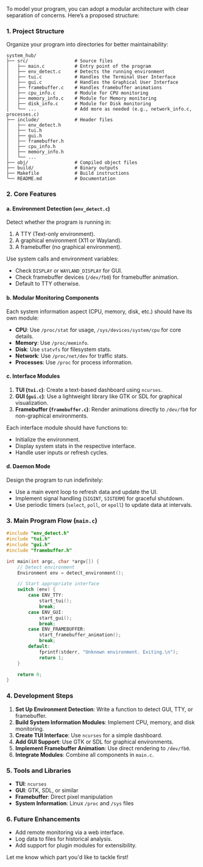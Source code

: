 To model your program, you can adopt a modular architecture with clear separation of concerns. Here’s a proposed structure:

### 1. **Project Structure**
Organize your program into directories for better maintainability:

```
system_hub/
├── src/                 # Source files
│   ├── main.c           # Entry point of the program
│   ├── env_detect.c     # Detects the running environment
│   ├── tui.c            # Handles the Terminal User Interface
│   ├── gui.c            # Handles the Graphical User Interface
│   ├── framebuffer.c    # Handles framebuffer animations
│   ├── cpu_info.c       # Module for CPU monitoring
│   ├── memory_info.c    # Module for Memory monitoring
│   ├── disk_info.c      # Module for Disk monitoring
│   └── ...              # Add more as needed (e.g., network_info.c, processes.c)
├── include/             # Header files
│   ├── env_detect.h
│   ├── tui.h
│   ├── gui.h
│   ├── framebuffer.h
│   ├── cpu_info.h
│   ├── memory_info.h
│   └── ...
├── obj/                 # Compiled object files
├── build/               # Binary outputs
├── Makefile             # Build instructions
└── README.md            # Documentation
```

### 2. **Core Features**
#### a. **Environment Detection (`env_detect.c`)**
Detect whether the program is running in:
1. A TTY (Text-only environment).
2. A graphical environment (X11 or Wayland).
3. A framebuffer (no graphical environment).

Use system calls and environment variables:
- Check `DISPLAY` or `WAYLAND_DISPLAY` for GUI.
- Check framebuffer devices (`/dev/fb0`) for framebuffer animation.
- Default to TTY otherwise.

#### b. **Modular Monitoring Components**
Each system information aspect (CPU, memory, disk, etc.) should have its own module:
- **CPU**: Use `/proc/stat` for usage, `/sys/devices/system/cpu` for core details.
- **Memory**: Use `/proc/meminfo`.
- **Disk**: Use `statvfs` for filesystem stats.
- **Network**: Use `/proc/net/dev` for traffic stats.
- **Processes**: Use `/proc` for process information.

#### c. **Interface Modules**
1. **TUI (`tui.c`)**: Create a text-based dashboard using `ncurses`.
2. **GUI (`gui.c`)**: Use a lightweight library like GTK or SDL for graphical visualization.
3. **Framebuffer (`framebuffer.c`)**: Render animations directly to `/dev/fb0` for non-graphical environments.

Each interface module should have functions to:
- Initialize the environment.
- Display system stats in the respective interface.
- Handle user inputs or refresh cycles.

#### d. **Daemon Mode**
Design the program to run indefinitely:
- Use a main event loop to refresh data and update the UI.
- Implement signal handling (`SIGINT`, `SIGTERM`) for graceful shutdown.
- Use periodic timers (`select`, `poll`, or `epoll`) to update data at intervals.

### 3. **Main Program Flow (`main.c`)**
```c
#include "env_detect.h"
#include "tui.h"
#include "gui.h"
#include "framebuffer.h"

int main(int argc, char *argv[]) {
    // Detect environment
    Environment env = detect_environment();

    // Start appropriate interface
    switch (env) {
        case ENV_TTY:
            start_tui();
            break;
        case ENV_GUI:
            start_gui();
            break;
        case ENV_FRAMEBUFFER:
            start_framebuffer_animation();
            break;
        default:
            fprintf(stderr, "Unknown environment. Exiting.\n");
            return 1;
    }

    return 0;
}
```

### 4. **Development Steps**
1. **Set Up Environment Detection**: Write a function to detect GUI, TTY, or framebuffer.
2. **Build System Information Modules**: Implement CPU, memory, and disk monitoring.
3. **Create TUI Interface**: Use `ncurses` for a simple dashboard.
4. **Add GUI Support**: Use GTK or SDL for graphical environments.
5. **Implement Framebuffer Animation**: Use direct rendering to `/dev/fb0`.
6. **Integrate Modules**: Combine all components in `main.c`.

### 5. **Tools and Libraries**
- **TUI**: `ncurses`
- **GUI**: GTK, SDL, or similar
- **Framebuffer**: Direct pixel manipulation
- **System Information**: Linux `/proc` and `/sys` files

### 6. **Future Enhancements**
- Add remote monitoring via a web interface.
- Log data to files for historical analysis.
- Add support for plugin modules for extensibility.

Let me know which part you'd like to tackle first!
